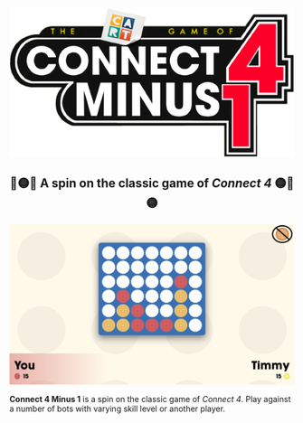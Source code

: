 <div align="center">
    <img src="https://raw.githubusercontent.com/xoxostardust/connect-4-minus-1/main/img/game_logo_v3.png" alt="Connect 4 Minus 1 logo">
</div>

<h2 align="center">🔴🟡🔴 A spin on the classic game of <em>Connect 4</em> 🟡🔴🟡</h2>

![Gameplay](gameplay.png)

**Connect 4 Minus 1** is a spin on the classic game of _Connect 4_. Play against a number of bots with varying skill level or another player.
